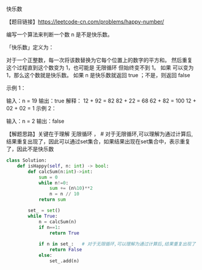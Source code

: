 快乐数

【题目链接】https://leetcode-cn.com/problems/happy-number/

编写一个算法来判断一个数 n 是不是快乐数。

「快乐数」定义为：

对于一个正整数，每一次将该数替换为它每个位置上的数字的平方和。
然后重复这个过程直到这个数变为 1，也可能是 无限循环 但始终变不到 1。
如果 可以变为  1，那么这个数就是快乐数。
如果 n 是快乐数就返回 true ；不是，则返回 false

示例 1：

输入：n = 19
输出：true
解释：
12 + 92 = 82
82 + 22 = 68
62 + 82 = 100
12 + 02 + 02 = 1
示例 2：

输入：n = 2
输出：false

【解题思路】关键在于理解 无限循环 ， \# 对于无限循环,可以理解为通过计算后,结果重复出现了，因此可以通过set集合，如果结果出现在set集合中，表示重复了，因此不是快乐数

```python
class Solution:
    def isHappy(self, n: int) -> bool:
        def calcSum(n:int)->int:
            sum = 0
            while n!=0:
                sum += (n%10)**2
                n = n // 10
            return sum

        set_ = set()
        while True:
            n = calcSum(n)
            if n==1:
                return True
            
            if n in set_:   # 对于无限循环,可以理解为通过计算后,结果重复出现了
                return False
            else:
                set_.add(n)

        
```

